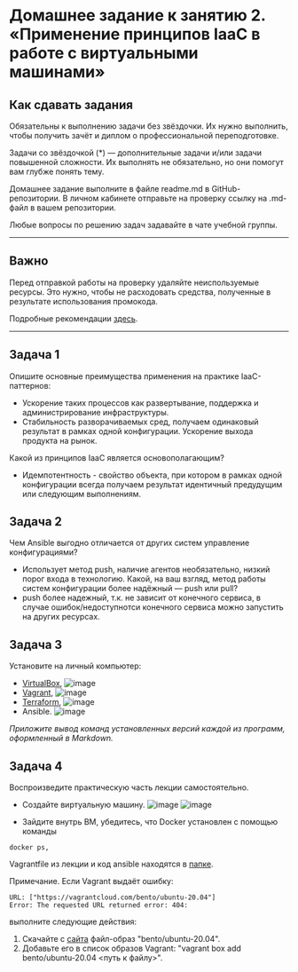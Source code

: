 
# Домашнее задание к занятию 2. «Применение принципов IaaC в работе с виртуальными машинами»

## Как сдавать задания

Обязательны к выполнению задачи без звёздочки. Их нужно выполнить, чтобы получить зачёт и диплом о профессиональной переподготовке.

Задачи со звёздочкой (*) — дополнительные задачи и/или задачи повышенной сложности. Их выполнять не обязательно, но они помогут вам глубже понять тему.

Домашнее задание выполните в файле readme.md в GitHub-репозитории. В личном кабинете отправьте на проверку ссылку на .md-файл в вашем репозитории.

Любые вопросы по решению задач задавайте в чате учебной группы.

---


## Важно

Перед отправкой работы на проверку удаляйте неиспользуемые ресурсы.
Это нужно, чтобы не расходовать средства, полученные в результате использования промокода.

Подробные рекомендации [здесь](https://github.com/netology-code/virt-homeworks/blob/virt-11/r/README.md).

---

## Задача 1

Опишите основные преимущества применения на практике IaaC-паттернов:

- Ускорение таких процессов как развертывание, поддержка и администрирование инфраструктуры.
- Стабильность разворачиваемых сред, получаем одинаковый результат в рамках одной конфигурации.
Ускорение выхода продукта на рынок.

Какой из принципов IaaC является основополагающим?
- Идемпотентность - свойство объекта, при котором в рамках одной конфигурации всегда получаем результат идентичный предудущим или следующим выполнениям. 

## Задача 2

Чем Ansible выгодно отличается от других систем управление конфигурациями?
- Использует метод push, наличие агентов необязательно, низкий порог входа в технологию.
Какой, на ваш взгляд, метод работы систем конфигурации более надёжный — push или pull?
- push более надежный, т.к. не зависит от конечного сервиса, в случае ошибок/недоступнотси конечного сервиса можно запустить на других ресурсах.

## Задача 3

Установите на личный компьютер:

- [VirtualBox](https://www.virtualbox.org/),
![image](https://github.com/Randomize47/virtd-homeworks/assets/120917553/59765c9b-d673-4af3-a7d6-578c38d843b6)
- [Vagrant](https://github.com/netology-code/devops-materials),
![image](https://github.com/Randomize47/virtd-homeworks/assets/120917553/b1be5774-56db-4306-a915-cd95c60cc5b9)
- [Terraform](https://github.com/netology-code/devops-materials/blob/master/README.md),
![image](https://github.com/Randomize47/virtd-homeworks/assets/120917553/8fd25844-eda0-4fbb-afc9-9a8383f518c6)
- Ansible.
![image](https://github.com/Randomize47/virtd-homeworks/assets/120917553/dfe52b2f-5b46-4f2f-8e7e-9cc207cdd6e0)

*Приложите вывод команд установленных версий каждой из программ, оформленный в Markdown.*

## Задача 4 

Воспроизведите практическую часть лекции самостоятельно.

- Создайте виртуальную машину.
![image](https://github.com/Randomize47/virtd-homeworks/assets/120917553/5bef5fd7-540b-437d-8bd9-56f1871d95da)
![image](https://github.com/Randomize47/virtd-homeworks/assets/120917553/a4aa3e0c-6bbe-44b5-9859-f2157d7f995e)

- Зайдите внутрь ВМ, убедитесь, что Docker установлен с помощью команды
```
docker ps,
```
Vagrantfile из лекции и код ansible находятся в [папке](https://github.com/netology-code/virt-homeworks/tree/virt-11/05-virt-02-iaac/src).

Примечание. Если Vagrant выдаёт ошибку:
```
URL: ["https://vagrantcloud.com/bento/ubuntu-20.04"]     
Error: The requested URL returned error: 404:
```

выполните следующие действия:

1. Скачайте с [сайта](https://app.vagrantup.com/bento/boxes/ubuntu-20.04) файл-образ "bento/ubuntu-20.04".
2. Добавьте его в список образов Vagrant: "vagrant box add bento/ubuntu-20.04 <путь к файлу>".

